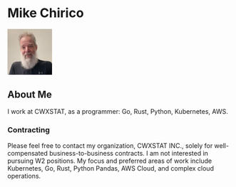 # Mike Chirico
<img src="https://github.com/cwxstat/mchirico.info/raw/dc6b1fd9013d396a27891ddad8849141df276eed/theBook/images/mchiricoZwall.jpg"  width="100" >

## About Me
I work at CWXSTAT, as a programmer: Go, Rust, Python, Kubernetes, AWS.

### Contracting
Please feel free to contact my organization, CWXSTAT INC., 
solely for well-compensated business-to-business contracts. 
I am not interested in pursuing W2 positions. 
My focus and preferred areas of work include Kubernetes, 
Go, Rust, Python Pandas, AWS Cloud, and complex cloud operations.

